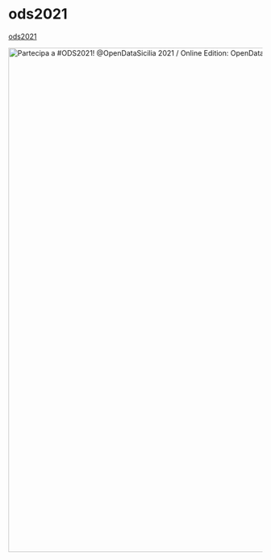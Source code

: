 # ods2021
[ods2021](https://ods2021.opendatasicilia.it/ "Raduno Open Data Sicilia: il valore dei dati ")

<a href="https://ods2021.opendatasicilia.it/"><img width="1000" src="https://ods2021.opendatasicilia.it/assets/img/ods2021-social_tw.jpg" Title="Partecipa a #ODS2021! @OpenDataSicilia 2021 / Online Edition: OpenData, Competenze Digitali, Trasparenza, Partecipazione" /></a>
